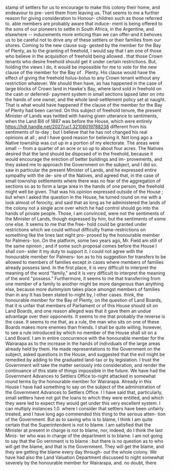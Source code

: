 stamp of settlers for us to encourage to make this colony their home, and endeavour to pre- vent them from leaving us. That seems to me a further reason for giving consideration to Honour- children such as those referred to. able members are probably aware that induce- ment is being offered to the sons of our pioneers to settle in South Africa, in the Argentine, and elsewhere -- inducements more enticing than we can offer-and it behoves us to be careful not to drive any of these settlers or their families from our shores. Coming to the new clause sug- gested by the member for the Bay of Plenty, as to the granting of freehold, I would say that I am one of those who believe in the acquisition of freehold being allowed . that those Crown tenants who desire freehold should get it under certain restrictions. But, holding the views I do, it would be impossible for me to vote for the new clause of the member for the Bay of . Plenty. His clause would have the effect of giving the freehold holus-bolus to any Crown tenant without any restriction whatever. We should then have, as has happened in the case of large blocks of Crown land in Hawke's Bay, where land sold in freehold on the cash or deferred- payment system in small sections lapsed later on into the hands of one owner, and the whole land-settlement policy set at naught. That is what would have happened if the clause of the member for the Bay of Plenty had been carried. On this subject of freehold tenure, the present Minister of Lands was twitted with having given utterance to sentiments, when the Land Bill of 1887 was before the House, which were entirely https://hdl.handle.net/2027/uc1.32106019788238 different from his sentiments of to-day ; but I believe that he has not changed his real opinions at all ; and I have good reason for believing it. Not long ago a Native township was cut up in a portion of my electorate. The areas were small -- from a quarter of an acre or so up to about four acres. The Natives desired that the land should be disposed of in the freehold, because it would encourage the erection of better buildings and im- provements, and they asked me to approach the Government on the subject, and I did so. saw in particular the present Minister of Lands, and he expressed entire sympathy with the de- sire of the Natives, and agreed that, in the case of small township settlements where there was no fear of the aggregation of sections so as to form a large area in the hands of one person, the freehold might well be given. That was his opinion expressed outside of the House ; but when I asked the question in the House, he turned round on me with a look almost of ferocity, and said that as long as he administered the lands of the colony not a single acre over which he had control should go into the hands of private people. Those, I am convinced, were not the sentiments of the Minister of Lands, though expressed by him, but the sentiments of some one else. It seems to me that the free- hold could be granted under restrictions which we could without difficulty frame-restrictions on something like the lines last night pro- prosed by the honourable member for Palmers- ton. On the platform, some two years ago, Mr. Field am still of the same opinion ; and if some such proposal comes before the House I shall con- sider it my duty to support it. I could not agree with the honourable member for Palmers- ton as to his suggestion for transfers to be allowed to members of families except in cases where members of families already possess land. In the first place, it is very difficult to interpret the meaning of the word "family," and it is very difficult to interpret the meaning of the word "possess." Furthermore, it seems to me that transferring from one member of a family to another might be more dangerous than anything else, because more dummyism takes place amongst members of families than in any It has been stated to-night by, I other cases. think, the honourable member for the Bay of Plenty, on the question of Land Boards, that it is unfair that members of Parliament or of this House should sit on Land Boards, and one reason alleged was that it gave them an undue advantage over their opponents. It seems to me that probably the reverse is the case. It seems to me that, as a rule, the man who sits on one of these Boards makes more enemies than friends. I shall be quite willing, however, to see a rule introduced by which no member of the House shall sit on a Land Board. I am in entire concurrence with the honourable member for the Wairarapa as to the increase in the hands of individuals of the large areas already held by them. He made representations to the Government on the subject, asked questions in the House, and suggested that the evil might be remedied by adding to the graduated land-tax or by legislation. I trust the Government will take the matter seriously into consideration, and render the continuance of this state of things impossible in the future. We have had the Government Advances to Settlers Office to-night attacked in somewhat round terms by the honourable member for Wairarapa. Already in this House I have had something to say on the subject of the administration of the Government Advances to Settlers Office. I I have said that, particularly, small settlers have not got the loans to which they were entitled, and which they were led to expect they would get under this very excellent system. I can multiply instances 1.0. where I consider that settlers have been unfairly treated, and I have long ago commended this thing to the serious atten- tion of the Government. But as to saving who is to blame, I think I am quite certain that the Superintendent is not to blame. I am satisfied that the Minister at present in charge is not to blame, nor, indeed, do I think the last Minis- ter who was in charge of the department is to blame. I am not going to say that the Go vernment is to blame : but there is no question as to who will get the blame, and that is the Government. They will get the blame, and they are getting the blame every day through- out the whole colony. We have had also the Land Valuation Department discussed to night somewhat severely by the honourable member for Wairarapa, and. no doubt, there 
